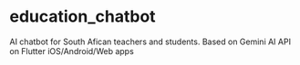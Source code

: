 # education_chatbot
AI chatbot for South Afican teachers and students. Based on Gemini AI API on Flutter iOS/Android/Web apps
